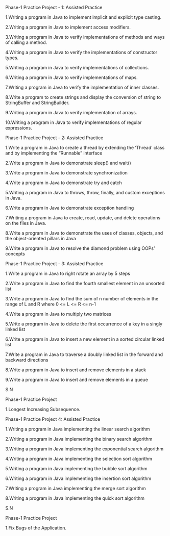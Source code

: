 Phase-1 Practice Project - 1: Assisted Practice

1.Writing a program in Java to implement implicit and explicit type casting.

2.Writing a program in Java to implement access modifiers.

3.Writing a program in Java to verify implementations of methods and ways of calling a method.  

4.Writing a program in Java to verify the implementations of constructor types.

5.Writing a program in Java to verify implementations of collections.

6.Writing a program in Java to verify implementations of maps.

7.Writing a program in Java to verify the implementation of inner classes.

8.Write a program to create strings and display the conversion of string to StringBuffer and StringBuilder.

9.Writing a program in Java to verify implementation of arrays.

10.Writing a program in Java to verify implementations of regular expressions.

Phase-1 Practice Project - 2: Assisted Practice

1.Write a program in Java to create a thread by extending the ‘Thread’ class and by implementing the “Runnable” interface

2.Write a program in Java to demonstrate sleep() and wait()


3.Write a program in Java to demonstrate synchronization

4.Write a program in Java to demonstrate try and catch

5.Writing a program in Java to throws, throw, finally, and custom exceptions in Java.

6.Write a program in Java to demonstrate exception handling

7.Writing a program in Java to create, read, update, and delete operations on the files in Java.

8.Write a program in Java to demonstrate the uses of classes, objects, and the object-oriented pillars in Java

9.Write a program in Java to resolve the diamond problem using OOPs’ concepts

Phase-1 Practice Project - 3: Assisted Practice

1.Write a program in Java to right rotate an array by 5 steps

2.Write a program in Java to find the fourth smallest element in an unsorted list

3.Write a program in Java to find the sum of n number of elements in the range of L and R where 0 <= L <= R <= n-1

4.Write a program in Java to multiply two matrices

5.Write a program in Java to delete the first occurrence of a key in a singly linked list

6.Write a program in Java to insert a new element in a sorted circular linked list

7.Write a program in Java to traverse a doubly linked list in the forward and backward directions

8.Write a program in Java to insert and remove elements in a stack

9.Write a program in Java to insert and remove elements in a queue

S.N

Phase-1 Practice Project 

1.Longest Increasing Subsequence.

Phase-1 Practice Project 4: Assisted Practice

1.Writing a program in Java implementing the linear search algorithm

2.Writing a program in Java implementing the binary search algorithm

3.Writing a program in Java implementing the exponential search algorithm

4.Writing a program in Java implementing the selection sort algorithm

5.Writing a program in Java implementing the bubble sort algorithm

6.Writing a program in Java implementing the insertion sort algorithm

7.Writing a program in Java implementing the merge sort algorithm

8.Writing a program in Java implementing the quick sort algorithm

S.N

Phase-1 Practice Project

1.Fix Bugs of the Application.
